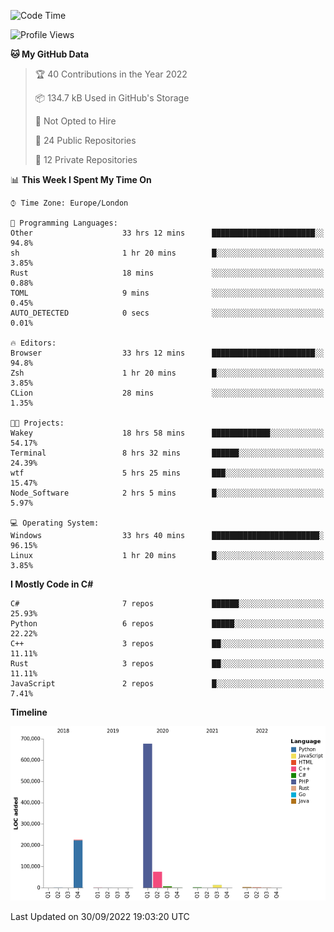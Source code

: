 <!--START_SECTION:waka-->
![Code Time](http://img.shields.io/badge/Code%20Time-282%20hrs%201%20min-blue)

![Profile Views](http://img.shields.io/badge/Profile%20Views-12-blue)

**🐱 My GitHub Data** 

> 🏆 40 Contributions in the Year 2022
 > 
> 📦 134.7 kB Used in GitHub's Storage 
 > 
> 🚫 Not Opted to Hire
 > 
> 📜 24 Public Repositories 
 > 
> 🔑 12 Private Repositories  
 > 
📊 **This Week I Spent My Time On** 

```text
⌚︎ Time Zone: Europe/London

💬 Programming Languages: 
Other                    33 hrs 12 mins      ███████████████████████░░   94.8% 
sh                       1 hr 20 mins        █░░░░░░░░░░░░░░░░░░░░░░░░   3.85% 
Rust                     18 mins             ░░░░░░░░░░░░░░░░░░░░░░░░░   0.88% 
TOML                     9 mins              ░░░░░░░░░░░░░░░░░░░░░░░░░   0.45% 
AUTO_DETECTED            0 secs              ░░░░░░░░░░░░░░░░░░░░░░░░░   0.01%

🔥 Editors: 
Browser                  33 hrs 12 mins      ███████████████████████░░   94.8% 
Zsh                      1 hr 20 mins        █░░░░░░░░░░░░░░░░░░░░░░░░   3.85% 
CLion                    28 mins             ░░░░░░░░░░░░░░░░░░░░░░░░░   1.35%

🐱‍💻 Projects: 
Wakey                    18 hrs 58 mins      █████████████░░░░░░░░░░░░   54.17% 
Terminal                 8 hrs 32 mins       ██████░░░░░░░░░░░░░░░░░░░   24.39% 
wtf                      5 hrs 25 mins       ███░░░░░░░░░░░░░░░░░░░░░░   15.47% 
Node_Software            2 hrs 5 mins        █░░░░░░░░░░░░░░░░░░░░░░░░   5.97%

💻 Operating System: 
Windows                  33 hrs 40 mins      ████████████████████████░   96.15% 
Linux                    1 hr 20 mins        █░░░░░░░░░░░░░░░░░░░░░░░░   3.85%

```

**I Mostly Code in C#** 

```text
C#                       7 repos             ██████░░░░░░░░░░░░░░░░░░░   25.93% 
Python                   6 repos             █████░░░░░░░░░░░░░░░░░░░░   22.22% 
C++                      3 repos             ██░░░░░░░░░░░░░░░░░░░░░░░   11.11% 
Rust                     3 repos             ██░░░░░░░░░░░░░░░░░░░░░░░   11.11% 
JavaScript               2 repos             █░░░░░░░░░░░░░░░░░░░░░░░░   7.41%

```


**Timeline**

![Chart not found](https://raw.githubusercontent.com/Jirubizu/Jirubizu/master/charts/bar_graph.png) 


 Last Updated on 30/09/2022 19:03:20 UTC
<!--END_SECTION:waka-->